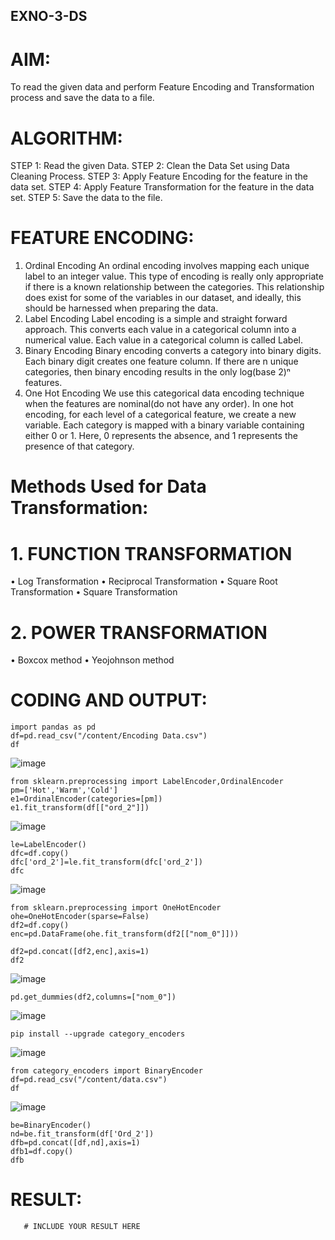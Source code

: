 ## EXNO-3-DS

# AIM:
To read the given data and perform Feature Encoding and Transformation process and save the data to a file.

# ALGORITHM:
STEP 1:
Read the given Data.
STEP 2:
Clean the Data Set using Data Cleaning Process.
STEP 3:
Apply Feature Encoding for the feature in the data set.
STEP 4:
Apply Feature Transformation for the feature in the data set.
STEP 5:
Save the data to the file.

# FEATURE ENCODING:
1. Ordinal Encoding
An ordinal encoding involves mapping each unique label to an integer value. This type of encoding is really only appropriate if there is a known relationship between the categories. This relationship does exist for some of the variables in our dataset, and ideally, this should be harnessed when preparing the data.
2. Label Encoding
Label encoding is a simple and straight forward approach. This converts each value in a categorical column into a numerical value. Each value in a categorical column is called Label.
3. Binary Encoding
Binary encoding converts a category into binary digits. Each binary digit creates one feature column. If there are n unique categories, then binary encoding results in the only log(base 2)ⁿ features.
4. One Hot Encoding
We use this categorical data encoding technique when the features are nominal(do not have any order). In one hot encoding, for each level of a categorical feature, we create a new variable. Each category is mapped with a binary variable containing either 0 or 1. Here, 0 represents the absence, and 1 represents the presence of that category.

# Methods Used for Data Transformation:
  # 1. FUNCTION TRANSFORMATION
• Log Transformation
• Reciprocal Transformation
• Square Root Transformation
• Square Transformation
  # 2. POWER TRANSFORMATION
• Boxcox method
• Yeojohnson method

# CODING AND OUTPUT:
````
import pandas as pd
df=pd.read_csv("/content/Encoding Data.csv")
df
````
![image](https://github.com/user-attachments/assets/2b25d89e-81d5-436b-91f4-fef10f04f67e)
````
from sklearn.preprocessing import LabelEncoder,OrdinalEncoder
pm=['Hot','Warm','Cold']
e1=OrdinalEncoder(categories=[pm])
e1.fit_transform(df[["ord_2"]])
````
![image](https://github.com/user-attachments/assets/298ed08e-0d10-4ef7-a502-2c05a36d74cc)
````
le=LabelEncoder()
dfc=df.copy()
dfc['ord_2']=le.fit_transform(dfc['ord_2'])
dfc
````
 ![image](https://github.com/user-attachments/assets/742e0c9b-97b2-4580-b51f-c7e2a1960164)
````
from sklearn.preprocessing import OneHotEncoder
ohe=OneHotEncoder(sparse=False)
df2=df.copy()
enc=pd.DataFrame(ohe.fit_transform(df2[["nom_0"]]))
````
````
df2=pd.concat([df2,enc],axis=1)
df2
````
![image](https://github.com/user-attachments/assets/1d81d5b0-420b-4a6c-868d-f24d5af4634b)
````
pd.get_dummies(df2,columns=["nom_0"])
````
![image](https://github.com/user-attachments/assets/aac0bd04-7c53-4ea5-81a5-511a7dc80bc4)
````
pip install --upgrade category_encoders
````
![image](https://github.com/user-attachments/assets/53d69cdd-5dff-41de-96c7-6ca10251949c)
````
from category_encoders import BinaryEncoder
df=pd.read_csv("/content/data.csv")
df
````
![image](https://github.com/user-attachments/assets/1f5ae11b-4cc3-4230-9320-463a57383f77)
````
be=BinaryEncoder()
nd=be.fit_transform(df['Ord_2'])
dfb=pd.concat([df,nd],axis=1)
dfb1=df.copy()
dfb
````

     
# RESULT:
       # INCLUDE YOUR RESULT HERE

       
